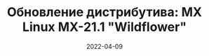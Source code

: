 ---
layout: post
title: "Обновление дистрибутива: MX Linux MX-21.1 \"Wildflower\""
date: 2022-04-09   
---
